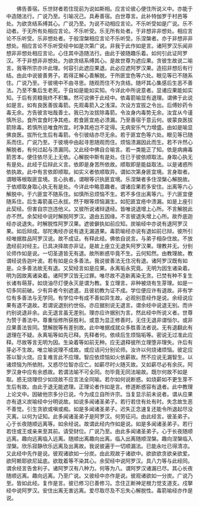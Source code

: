<!-- { "loadSidebar": true } -->
　　佛告善宿。乐世财者若住现前为说如斯相。应言论彼心便住所说义中。亦能于中造随法行。广说乃至。引喻况己。具寿善宿。白世尊言。此补特伽罗于村邑等处。为欲贪结系缚其心。广说乃至。为说不动相应言论。不乐听受如是广说。乐不动者。于无所有处相应言论。不乐听受。乐无所有处者。于非想非非想处。相应言论不乐听受。乐非想处者。于般涅槃相应言论不乐听受。乐涅槃者。亦于非想非非想处。相应言论不乐听受经中如是次第广说。非我于此作如是言。诸阿罗汉乐闻非想非非想处相应言论。心住其中造随法行。由此于彼随趣乐着。如何引此证阿罗汉。不于非想非非想处。为欲贪结系缚其心。是故世尊为遮应果。贪彼生故说二喻言。我等所宗亦许此理。何容引此遮应果退。此必应遮阿罗汉果。造招非想后有行结。由此中说彼善男子。若得正解心善解脱。于所匪宜色等六处。眼见等已不随系住。广说乃至。于彼境中不由寻思。随观而住不为贪结。随坏其心集感后生恶不善法。乃至不集后生老死。于自如是能如实知。今详此中所说意者。显诸应果能如实知。于后有资粮我终不积集。然可说佛于此经中。依毒箭喻显有退理。谓佛于此说如是言。如有良医善拔毒箭。先观毒箭入之浅深。次设方宜拔之令出。后傅妙药令毒无余。方告彼言咄哉善士。我已为汝拔除毒箭。令汝身内毒势无余。汝宜从今谨慎所忌。食所宜食时净其疮。若食匪宜疮必溃漏。乃至善宿于意云何。彼蒙良医拔箭除毒。若慎所忌唯食所宜。时净其疮岂不定得。无病安乐气力增盛。由如是喻显佛良医。拔所化生后有毒箭。令引彼结亦尽无余。若于匪宜色等六处。眼见等已随系而住。广说乃至。于彼境中由起寻思随观而住。烦恼溃漏因此而生。若不许然心解脱者。有何过起与溃漏同。又此经中佛自合喻言。若一类能正了知。依是病痈毒箭苦本。便住依尽无上无依。心解脱中斯有是处。住已于彼依顺取法。身取心执无有是处。此经于后辩此义言。依即是身苦所依故。顺取即是能益取法。以是诸惑所依执故。此中有言依即顺取。如实义者依顺取异。谓如次第身匪宜境。言身取者。谓眼等根取匪宜境。言心执者。谓眼等识执匪宜境。乐涅槃者多住涅槃心解脱故。于依顺取身取心执无有是处。今详此中略意趣者。谓诸应果若多安住。出离等六心解脱中。于六匪宜不随系住。如慎所忌烦恼不生。若不多住出离等六。于六匪宜便随系住。后生毒箭虽已永拔。然于眼等烦恼漏生。如犯匪宜疮中溃漏。如是上座引此契经。但害自宗岂违他义。又彼所说诸辩退经。皆唯说退增上心所。不言解脱此亦不然。余契经中说时解脱阿罗汉。退由五因缘。不言彼退失增上心所。故乔底迦经亦说退失。时解脱性阿罗汉果。遮彼僻执如前应知。炭喻经中亦说有退阿罗汉果。如后辩成。邬陀夷经亦说有退无漏道果。毒箭喻经亦说有退如前已辩。彼所引经唯据胜品阿罗汉说。故不成证。有释此经。佛依自说言。与弟子相杂住故。不放逸经前对经主。已具决择故亦非证。是故上座立无退失阿罗汉果。理教并无。分别论师作如是说。一切圣道皆无有退。故所断惑毕竟不生。云何知然。由教理故。教谓经说告迦叶波。若有如是众多善法。我说彼善法无住况有退。诸阿罗汉既有如是。众多善法故无有退。又契经言如是应果。永离垢永究竟。无明为因生诸染着。明为因故离诸染着。诸阿罗汉皆无过罪。唯尽故不造新离染无贪。已焚有种不复生长诸有萌芽。如烧油尽灯便永灭是谓为教。复立理言。非种被烧有生芽理。如是一切多同前破。少有异者今别遮遣。且彼初教为证不成。学位便应许有退故。非有学位有多善法与无学同。有学位中有成不善如异生故。必观别意经作是说。余经说应果有退不退故。若谓说退别约世俗。亦应据别说无退言。谓余经中说退无别。而许约别说退非余。此无退言虽无差别。理亦应许据别为言。然此经中所说义者。世尊为赞于善法中。尊重恒修所获胜利。或意为显正修善时。无住无退非谓恒尔。或非应果善法皆同。慧解脱等有差别故。此中唯据成就众多胜善法者说。无有退翻此有退理在不疑。永离垢等如先已释。先释者何。依续后生烦恼垢等。密说无过准此应释。尽故等言无明为因。生染着等如前无种。应无退释彼所立理堕非理失。许后有芽必不生故。唯立喻说理不成故。或应诘问分别论师。汝许以何烧诸烦恼。彼定应答以智火烧。应复难言此不应理。智应依烦恼如火依薪故。然不应说无漏智生。以诸烦恼为所依附。又惑尽位智亦应亡。如薪尽时火随灭故。又如薪尽必有余灰。阿罗汉身中应有余惑故。若谓法喻不可全同。勿毕竟无同法喻故。既尔何故不如是取。惑无烧理但少如烧故不应言法全同喻。若尔如何说断惑。如烧薪如不更生芽不生后有故。由此于退无能遮理。正理论者作如是言。修道断惑容有退者。此中教理上论文中。因破他宗多分已说。今为成立自所许宗。当复显示前未说者。谓从应果亦有退义炭喻经中分明说故。如说多闻诸圣弟子。若行若住有处有时。失念故生恶不善觉。引生贪欲或嗔或痴。如是多闻诸圣弟子。迟失正念速复还能令所退起尽没灭离。以何为证知。此多闻诸圣弟子是阿罗汉。何劳征问。由此经言。彼圣弟子。心于长夜随顺远离等。如余经说。故谓此经内作如是说。如是多闻诸圣弟子。若行若住或王或亲来至其前。请受财位。广说乃至。由此多闻诸圣弟子。心于长夜随顺远离。趣向远离临入远离。随顺出离趣向出离。临入出离随顺涅槃。趣向涅槃临入涅槃。欣乐寂静欣乐远离及出离故。我说彼遍于一切顺漏法。已能永吐已得清凉。又此经中先作是说。彼观诸欲如一分炭。由此观故于诸欲中。欲欲欲贪欲亲欲爱。欲阿赖耶欲尼延底。欲耽着等不染其心。余契经中说阿罗汉。具八力等与此经同。谓余经言告舍利子。诸阿罗汉有八种力。何等为八。谓阿罗汉诸漏已尽。其心长夜随顺远离。趣向远离。乃至广说。又彼经中亦作是说。彼观诸欲如一分炭。广说乃至。皆如此经。复作是言。彼已修习已善修习。念住正断神足根力觉支道支。戍拏经中说阿罗汉。安住出离无害远离。爱尽取尽及不忘失心解脱性。毒箭喻经亦作是说。
